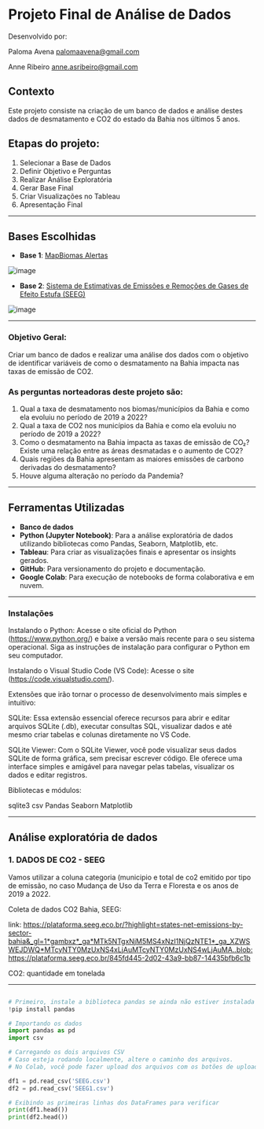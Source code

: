 # Projeto Final de Análise de Dados

Desenvolvido por:

Paloma Avena palomaavena@gmail.com

Anne Ribeiro anne.asribeiro@gmail.com

## Contexto  

Este projeto consiste na criação de um banco de dados e análise destes dados de desmatamento e CO2 do estado da Bahia nos últimos 5 anos.  

## Etapas do projeto:
1. Selecionar a Base de Dados
2. Definir Objetivo e Perguntas
3. Realizar Análise Exploratória
4. Gerar Base Final
5. Criar Visualizações no Tableau
6. Apresentação Final

---

## Bases Escolhidas  

- **Base 1**: [MapBiomas Alertas](https://plataforma.alerta.mapbiomas.org/downloads)

![image](https://github.com/user-attachments/assets/c88130d7-548c-4b12-9af6-8c31a6f222d7)

- **Base 2**: [Sistema de Estimativas de Emissões e Remoções de Gases de Efeito Estufa (SEEG)](https://plataforma.seeg.eco.br/?highlight=states-net-emissions-by-sector-goias&_gl=1*1nqir75*_ga*NTI0MDk2MzUwLjE3Mjc1NDQ0NjA.*_ga_XZWSWEJDWQ*MTcyNzU0NDQ2MC4xLjAuMTcyNzU0NDQ2MC4wLjAuMA..)

![image](https://github.com/user-attachments/assets/485e7e6c-9ebf-418c-8e25-d570c54780e1)


---
 
### Objetivo Geral:

Criar um banco de dados e realizar uma análise dos dados com o objetivo de identificar variáveis de como o desmatamento na Bahia impacta nas taxas de emissão de CO2.

### As perguntas norteadoras deste projeto são:  

1. Qual a taxa de desmatamento nos biomas/municípios da Bahia e como ela evoluiu no período de 2019 a 2022?
2. Qual a taxa de CO2 nos municípios da Bahia e como ela evoluiu no período de 2019 a 2022?
3. Como o desmatamento na Bahia impacta as taxas de emissão de CO₂? Existe uma relação entre as áreas desmatadas e o aumento de CO2?
4. Quais regiões da Bahia apresentam as maiores emissões de carbono derivadas do desmatamento?
5. Houve alguma alteração no período da Pandemia?
---

## Ferramentas Utilizadas  
- **Banco de dados** 
- **Python (Jupyter Notebook)**: Para a análise exploratória de dados utilizando bibliotecas como Pandas, Seaborn, Matplotlib, etc.  
- **Tableau**: Para criar as visualizações finais e apresentar os insights gerados.  
- **GitHub**: Para versionamento do projeto e documentação.  
- **Google Colab**: Para execução de notebooks de forma colaborativa e em nuvem.

---

### Instalações

Instalando o Python: Acesse o site oficial do Python (https://www.python.org/) e baixe a versão mais recente para o seu sistema operacional. Siga as instruções de instalação para configurar o Python em seu computador.

Instalando o Visual Studio Code (VS Code): Acesse o site (https://code.visualstudio.com/).

Extensões que irão tornar o processo de desenvolvimento mais simples e intuitivo:

SQLite: Essa extensão essencial oferece recursos para abrir e editar arquivos SQLite (.db), executar consultas SQL, visualizar dados e até mesmo criar tabelas e colunas diretamente no VS Code.

SQLite Viewer: Com o SQLite Viewer, você pode visualizar seus dados SQLite de forma gráfica, sem precisar escrever código. Ele oferece uma interface simples e amigável para navegar pelas tabelas, visualizar os dados e editar registros.

Bibliotecas e módulos:

sqlite3 csv Pandas Seaborn Matplotlib

---

## Análise exploratória de dados

### 1. DADOS DE CO2 - SEEG

Vamos utilizar a coluna categoria (municipio e total de co2 emitido por tipo de emissão, no caso Mudança de Uso da Terra e Floresta e os anos de 2019 a 2022.

Coleta de dados CO2 Bahia, SEEG:

link: https://plataforma.seeg.eco.br/?highlight=states-net-emissions-by-sector-bahia&_gl=1*gambxz*_ga*MTk5NTgxNjM5MS4xNzI1NjQzNTE1*_ga_XZWSWEJDWQ*MTcyNTY0MzUxNS4xLjAuMTcyNTY0MzUxNS4wLjAuMA..blob:https://plataforma.seeg.eco.br/845fd445-2d02-43a9-bb87-14435bfb6c1b

CO2: quantidade em tonelada

---

```python

# Primeiro, instale a biblioteca pandas se ainda não estiver instalada
!pip install pandas

# Importando os dados
import pandas as pd
import csv

# Carregando os dois arquivos CSV
# Caso esteja rodando localmente, altere o caminho dos arquivos.
# No Colab, você pode fazer upload dos arquivos com os botões de upload e colocar somente o nome do arquivo abaixo

df1 = pd.read_csv('SEEG.csv')
df2 = pd.read_csv('SEEG1.csv')

# Exibindo as primeiras linhas dos DataFrames para verificar
print(df1.head())
print(df2.head())

```
